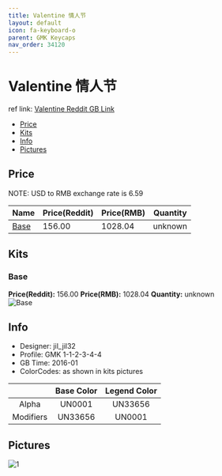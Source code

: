 ```yaml
---
title: Valentine 情人节
layout: default
icon: fa-keyboard-o
parent: GMK Keycaps
nav_order: 34120
---
```


# Valentine 情人节

ref link: [Valentine Reddit GB Link](https://www.reddit.com/r/MechanicalKeyboards/comments/42mo4i/buying_gmk_valentine_gb_is_up/)

* [Price](#price)
* [Kits](#kits)
* [Info](#info)
* [Pictures](#pictures)


## Price  
NOTE: USD to RMB exchange rate is 6.59

| Name          | Price(Reddit)    |  Price(RMB) | Quantity |
| ------------- | ------------ |  ---------- | -------- |
|[Base](#base)|156.00|1028.04|unknown|


## Kits
### Base
**Price(Reddit):** 156.00    **Price(RMB):** 1028.04    **Quantity:** unknown  
<img src="{{ 'assets/images/gmk-keycaps/valentine/kits_pics/base.jpg' | relative_url }}" alt="Base" class="image featured">


## Info
* Designer: jil_jil32
* Profile: GMK 1-1-2-3-4-4
* GB Time: 2016-01
* ColorCodes: as shown in kits pictures 

| |Base Color     | Legend Color
| :-------------: | :-------------: | :------------:
|Alpha|UN0001|UN33656
|Modifiers|UN33656|UN0001


## Pictures
<img src="{{ 'assets/images/gmk-keycaps/valentine/rendering_pics/1.jpg' | relative_url }}" alt="1" class="image featured">
